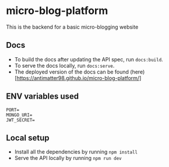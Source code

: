 # micro-blog-platform

This is the backend for a basic micro-blogging website

## Docs

- To build the docs after updating the API spec, run `docs:build`.
- To serve the docs locally, run `docs:serve`.
- The deployed version of the docs can be found (here)[https://antimatter98.github.io/micro-blog-platform/]

## ENV variables used

```
PORT=
MONGO_URI=
JWT_SECRET=
```

## Local setup

- Install all the dependencies by running `npm install`
- Serve the API locally by running `npm run dev`
